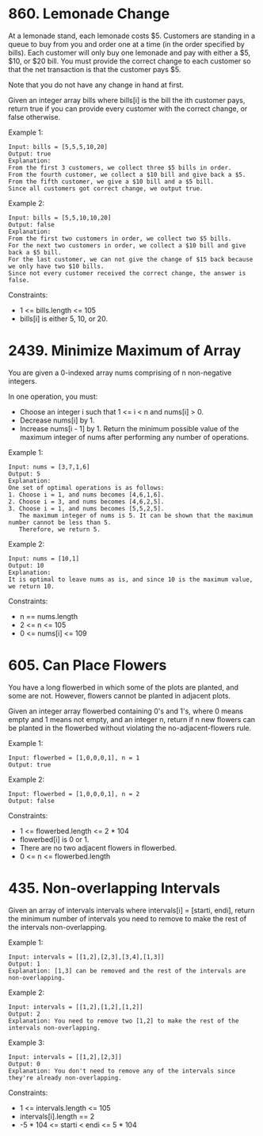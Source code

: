# 860. Lemonade Change

At a lemonade stand, each lemonade costs $5. Customers are standing in a queue to buy from you and order one at a time (in the order specified by bills). Each customer will only buy one lemonade and pay with either a $5, $10, or $20 bill. You must provide the correct change to each customer so that the net transaction is that the customer pays $5.

Note that you do not have any change in hand at first.

Given an integer array bills where bills[i] is the bill the ith customer pays, return true if you can provide every customer with the correct change, or false otherwise.

Example 1:

```
Input: bills = [5,5,5,10,20]
Output: true
Explanation:
From the first 3 customers, we collect three $5 bills in order.
From the fourth customer, we collect a $10 bill and give back a $5.
From the fifth customer, we give a $10 bill and a $5 bill.
Since all customers got correct change, we output true.
```
Example 2:

```
Input: bills = [5,5,10,10,20]
Output: false
Explanation:
From the first two customers in order, we collect two $5 bills.
For the next two customers in order, we collect a $10 bill and give back a $5 bill.
For the last customer, we can not give the change of $15 back because we only have two $10 bills.
Since not every customer received the correct change, the answer is false.
```

Constraints:

* 1 <= bills.length <= 105
* bills[i] is either 5, 10, or 20.

# 2439. Minimize Maximum of Array

You are given a 0-indexed array nums comprising of n non-negative integers.

In one operation, you must:

* Choose an integer i such that 1 <= i < n and nums[i] > 0.
* Decrease nums[i] by 1.
* Increase nums[i - 1] by 1.
Return the minimum possible value of the maximum integer of nums after performing any number of operations.



Example 1:

```
Input: nums = [3,7,1,6]
Output: 5
Explanation:
One set of optimal operations is as follows:
1. Choose i = 1, and nums becomes [4,6,1,6].
2. Choose i = 3, and nums becomes [4,6,2,5].
3. Choose i = 1, and nums becomes [5,5,2,5].
   The maximum integer of nums is 5. It can be shown that the maximum number cannot be less than 5.
   Therefore, we return 5.
```
Example 2:

```
Input: nums = [10,1]
Output: 10
Explanation:
It is optimal to leave nums as is, and since 10 is the maximum value, we return 10.
```

Constraints:

* n == nums.length
* 2 <= n <= 105
* 0 <= nums[i] <= 109

# 605. Can Place Flowers
You have a long flowerbed in which some of the plots are planted, and some are not. However, flowers cannot be planted in adjacent plots.

Given an integer array flowerbed containing 0's and 1's, where 0 means empty and 1 means not empty, and an integer n, return if n new flowers can be planted in the flowerbed without violating the no-adjacent-flowers rule.


Example 1:
```
Input: flowerbed = [1,0,0,0,1], n = 1
Output: true
```
Example 2:
```
Input: flowerbed = [1,0,0,0,1], n = 2
Output: false
```

Constraints:

* 1 <= flowerbed.length <= 2 * 104
* flowerbed[i] is 0 or 1.
* There are no two adjacent flowers in flowerbed.
* 0 <= n <= flowerbed.length
# 435. Non-overlapping Intervals

Given an array of intervals intervals where intervals[i] = [starti, endi], return the minimum number of intervals you need to remove to make the rest of the intervals non-overlapping.

Example 1:
```
Input: intervals = [[1,2],[2,3],[3,4],[1,3]]
Output: 1
Explanation: [1,3] can be removed and the rest of the intervals are non-overlapping.
```
Example 2:
```
Input: intervals = [[1,2],[1,2],[1,2]]
Output: 2
Explanation: You need to remove two [1,2] to make the rest of the intervals non-overlapping.
```
Example 3:
```
Input: intervals = [[1,2],[2,3]]
Output: 0
Explanation: You don't need to remove any of the intervals since they're already non-overlapping.
```

Constraints:

* 1 <= intervals.length <= 105
* intervals[i].length == 2
* -5 * 104 <= starti < endi <= 5 * 104